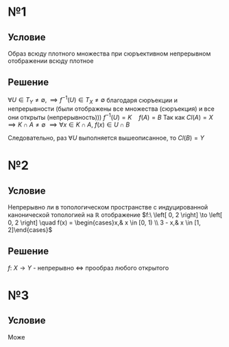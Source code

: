 # №1
## Условие
Образ всюду плотного множества при сюръективном непрерывном отображении всюду плотное
## Решение
$\forall U \in T_{Y}\neq \emptyset, \implies f^{-1}(U) \in T_{X} \neq \emptyset$ благодаря сюръекции и непрерывности (были отображены все множества (сюръекция) и все они открыты (непрерывность)))
$f^{-1}(U) = K  \quad f(A) = B$
Так как $Cl(A) = X \implies K \cap A \neq \emptyset$
$\implies \forall x \in K \cap A,\ f(x) \in U \cap B$

Следовательно, раз $\forall U$ выполняется вышеописанное, то $Cl(B) = Y$

# №2
## Условие
Непрерывно ли в топологическом пространстве с индуцированной канонической топологией на $\mathbb{R}$ отображение $f:\ \left[ 0, 2 \right] \to \left[ 0, 2 \right] \quad f(x) = \begin{cases}x,& x \in [0, 1) \\ 3 - x,& x \in [1, 2]\end{cases}$

## Решение
$f:\ X \to Y$ - непрерывно $\iff$ прообраз любого открытого

# №3
## Условие
Може